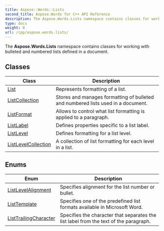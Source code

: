 ```yaml
---
title: Aspose::Words::Lists
second_title: Aspose.Words for C++ API Reference
description: The Aspose.Words.Lists namespace contains classes for working with bulleted and numbered lists defined in a document. 
type: docs
weight: 0
url: /cpp/aspose.words.lists/
---
```


The **Aspose.Words.Lists** namespace contains classes for working with bulleted and numbered lists defined in a document. 

## Classes

| Class | Description |
| --- | --- |
| [List](./list/) | Represents formatting of a list.  |
| [ListCollection](./listcollection/) | Stores and manages formatting of bulleted and numbered lists used in a document.  |
| [ListFormat](./listformat/) | Allows to control what list formatting is applied to a paragraph.  |
| [ListLabel](./listlabel/) | Defines properties specific to a list label.  |
| [ListLevel](./listlevel/) | Defines formatting for a list level.  |
| [ListLevelCollection](./listlevelcollection/) | A collection of list formatting for each level in a list.  |
## Enums

| Enum | Description |
| --- | --- |
| [ListLevelAlignment](./listlevelalignment/) | Specifies alignment for the list number or bullet.  |
| [ListTemplate](./listtemplate/) | Specifies one of the predefined list formats available in Microsoft Word.  |
| [ListTrailingCharacter](./listtrailingcharacter/) | Specifies the character that separates the list label from the text of the paragraph.  |
